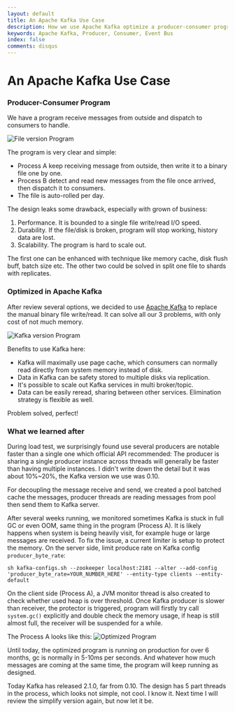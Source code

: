 ```yaml
---
layout: default
title: An Apache Kafka Use Case
description: How we use Apache Kafka optimize a producer-consumer program.
keywords: Apache Kafka, Producer, Consumer, Event Bus
index: false
comments: disqus
---
```


# An Apache Kafka Use Case

<h3>
<a href="#producer-consumer" name="producer-consumer" class="anchor"><span class="octicon octicon-link"></span></a>
Producer-Consumer Program
</h3>

We have a program receive messages from outside and dispatch to consumers to handle.

![File version Program](http://atealxt.github.io/images/20181206/producer_consumer-v1.png "File version Program")

The program is very clear and simple:
* Process A keep receiving message from outside, then write it to a binary file one by one.
* Process B detect and read new messages from the file once arrived, then dispatch it to consumers.
* The file is auto-rolled per day.

The design leaks some drawback, especially with grown of business:
1. Performance. It is bounded to a single file write/read I/O speed.
2. Durability. If the file/disk is broken, program will stop working, history data are lost.
3. Scalability. The program is hard to scale out. 

The first one can be enhanced with technique like memory cache, disk flush buff, batch size etc. 
The other two could be solved in split one file to shards with replicates.

<h3>
<a href="#kafka-version-program" name="kafka-version-program" class="anchor"><span class="octicon octicon-link"></span></a>
Optimized in Apache Kafka
</h3>

After review several options, we decided to use [Apache Kafka](https://kafka.apache.org/) to replace the manual binary file write/read.
It can solve all our 3 problems, with only cost of not much memory.

![Kafka version Program](http://atealxt.github.io/images/20181206/producer_consumer-v2.png "Kafka version Program")

Benefits to use Kafka here:
* Kafka will maximally use page cache, which consumers can normally read directly from system memory instead of disk.
* Data in Kafka can be safety stored to multiple disks via replication.
* It's possible to scale out Kafka services in multi broker/topic.
* Data can be easily reread, sharing between other services. Elimination strategy is flexible as well.

Problem solved, perfect!

<h3>
<a href="#things-learned" name="things-learned" class="anchor"><span class="octicon octicon-link"></span></a>
What we learned after
</h3>

During load test, we surprisingly found use several producers are notable faster than a single one which official API recommended: The producer is sharing a single producer instance across threads will generally be faster than having multiple instances. I didn't write down the detail but it was about 10%~20%, the Kafka version we use was 0.10.

For decoupling the message receive and send, we created a pool batched cache the messages, producer threads are reading messages from pool then send them to Kafka server.

After several weeks running, we monitored sometimes Kafka is stuck in full GC or even OOM, same thing in the program (Process A). It is likely happens when system is being heavily visit, for example huge or large messages are received.
To fix the issue, a current limiter is setup to protect the memory.
On the server side, limit produce rate on Kafka config `producer_byte_rate`:
<pre><code>sh kafka-configs.sh --zookeeper localhost:2181 --alter --add-config 'producer_byte_rate=YOUR_NUMBER_HERE' --entity-type clients --entity-default
</code></pre>
On the client side (Process A), a JVM monitor thread is also created to check whether used heap is over threshold. Once Kafka producer is slower than receiver, the protector is triggered, program will firstly try call `system.gc()` explicitly and double check the memory usage, if heap is still almost full, the receiver will be suspended for a while.

The Process A looks like this:
![Optimized Program](http://atealxt.github.io/images/20181206/producer_consumer-v3.png "Optimized Program")

Until today, the optimized program is running on production for over 6 months, gc is normally in 5-10ms per seconds. And whatever how much messages are coming at the same time, the program will keep running as designed.

Today Kafka has released 2.1.0, far from 0.10.
The design has 5 part threads in the process, which looks not simple, not cool. I know it.
Next time I will review the simplify version again, but now let it be.

